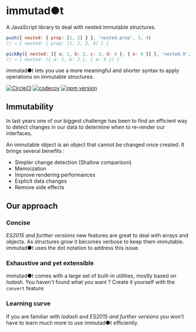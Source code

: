 immutad●t
=================

A JavaScript library to deal with nested immutable structures.

```js
push({ nested: { prop: [1, 2] } }, 'nested.prop', 3, 4)
// → { nested: { prop: [1, 2, 3, 4] } }

pickBy({ nested: [{ a: 1, b: 2, c: 3, d: 4 }, { e: 6 }] }, 'nested.0', v => v < 3)
// → { nested: [{ a: 1, b: 2 }, { e: 6 }] }
```
immutad●t lets you use a more meaningful and shorter syntax to apply operations on immutable structures.

[![CircleCI](https://circleci.com/gh/Zenika/immutadot.svg?style=shield&circle-token=8b309750f5785783ec9fb4531ba097da60563beb)](https://circleci.com/gh/Zenika/immutadot)
[![codecov](https://codecov.io/gh/Zenika/immutadot/branch/master/graph/badge.svg)](https://codecov.io/gh/Zenika/immutadot)
[![npm version](https://badge.fury.io/js/immutadot.svg)](https://badge.fury.io/js/immutadot)

## Immutability

In last years one of our biggest challenge has been to find an efficient way to detect changes in our data to determine when to re-render our interfaces.

An immutable object is an object that cannot be changed once created. It brings several benefits :

- Simpler change detection (Shallow comparison)
- Memoization
- Improve rendering performances
- Explicit data changes
- Remove side effects

## Our approach

### Concise

*ES2015 and further versions* new features are great to deal with arrays and objects. As structures grow it becomes verbose to keep them immutable. immutad●t uses the dot notation to address this issue.

### Exhaustive and yet extensible

immutad●t comes with a large set of built-in utilities, mostly based on *lodash*. You haven't found what you want ? Create it yourself with the `convert` feature.

### Learning curve

If you are familiar with *lodash* and *ES2015 and further versions* you won't have to learn much more to use immutad●t efficiently.
